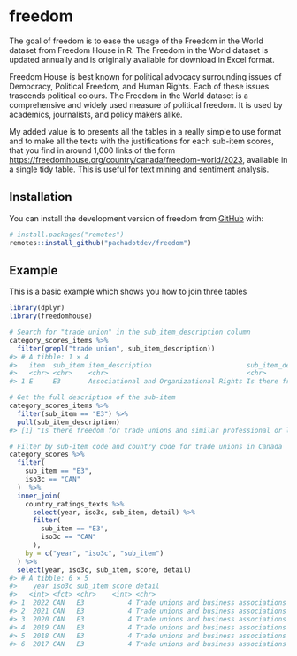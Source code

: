 
<!-- README.md is generated from README.Rmd. Please edit that file -->

# freedom

<!-- badges: start -->

<!-- badges: end -->

The goal of freedom is to ease the usage of the Freedom in the World
dataset from Freedom House in R. The Freedom in the World dataset is
updated annually and is originally available for download in Excel
format.

Freedom House is best known for political advocacy surrounding issues of
Democracy, Political Freedom, and Human Rights. Each of these issues
trascends political colours. The Freedom in the World dataset is a
comprehensive and widely used measure of political freedom. It is used
by academics, journalists, and policy makers alike.

My added value is to presents all the tables in a really simple to use
format and to make all the texts with the justifications for each
sub-item scores, that you find in around 1,000 links of the form
<https://freedomhouse.org/country/canada/freedom-world/2023>, available
in a single tidy table. This is useful for text mining and sentiment
analysis.

## Installation

You can install the development version of freedom from
[GitHub](https://github.com/) with:

``` r
# install.packages("remotes")
remotes::install_github("pachadotdev/freedom")
```

## Example

This is a basic example which shows you how to join three tables

``` r
library(dplyr)
library(freedomhouse)

# Search for "trade union" in the sub_item_description column
category_scores_items %>%
  filter(grepl("trade union", sub_item_description))
#> # A tibble: 1 × 4
#>   item  sub_item item_description                        sub_item_description   
#>   <chr> <chr>    <chr>                                   <chr>                  
#> 1 E     E3       Associational and Organizational Rights Is there freedom for t…

# Get the full description of the sub-item
category_scores_items %>%
  filter(sub_item == "E3") %>%
  pull(sub_item_description)
#> [1] "Is there freedom for trade unions and similar professional or labor organizations?"

# Filter by sub-item code and country code for trade unions in Canada
category_scores %>%
  filter(
    sub_item == "E3",
    iso3c == "CAN"
  )  %>%
  inner_join(
    country_ratings_texts %>%
      select(year, iso3c, sub_item, detail) %>%
      filter(
        sub_item == "E3",
        iso3c == "CAN"
      ),
    by = c("year", "iso3c", "sub_item")
  ) %>%
  select(year, iso3c, sub_item, score, detail)
#> # A tibble: 6 × 5
#>    year iso3c sub_item score detail                                             
#>   <int> <fct> <chr>    <int> <chr>                                              
#> 1  2022 CAN   E3           4 Trade unions and business associations enjoy high …
#> 2  2021 CAN   E3           4 Trade unions and business associations enjoy high …
#> 3  2020 CAN   E3           4 Trade unions and business associations enjoy high …
#> 4  2019 CAN   E3           4 Trade unions and business associations enjoy high …
#> 5  2018 CAN   E3           4 Trade unions and business associations enjoy high …
#> 6  2017 CAN   E3           4 Trade unions and business associations enjoy high …
```
